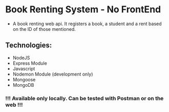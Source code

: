 # Book Renting System - No FrontEnd

- A book renting web api. It registers a book, a student and a rent based on the ID of those mentioned.

## Technologies:

- NodeJS
- Express Module
- Javascript
- Nodemon Module (development only)
- Mongoose
- MongoDB

### !!! Available only locally. Can be tested with Postman or on the web !!!
